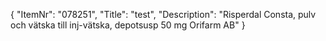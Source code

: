 {
  "ItemNr": "078251",
  "Title": "test",
  "Description": "Risperdal Consta, pulv och vätska till inj-vätska, depotsusp 50 mg Orifarm AB"
}